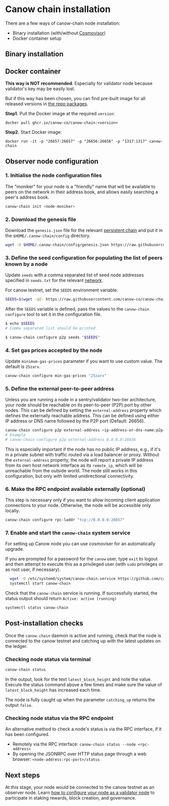 # Canow chain installation

There are a few ways of canow-chain node installation:

* Binary installation (with/without [Cosmovisor](https://docs.cosmos.network/main/tooling/cosmovisor))
* Docker container setup

## Binary installation

## Docker container

**This way is NOT recommended**. Especially for validator node because validator's key may be easily lost. 

But if this way has been chosen, you can find pre-built image for all released versions in [the repo packages](https://github.com/canow-co/canow-chain/pkgs/container/canow-chain). 

**Step1.** Pull the Docker image at the required `version`:

```commandline
docker pull ghcr.io/canow-co/canow-chain:<version>
```

**Step2.** Start Docker image:

```commandline
docker run -it -p "26657:26657" -p "26656:26656" -p "1317:1317" canow-chain
```


## Observer node configuration


### 1. Initialise the node configuration files

The "moniker" for your node is a "friendly" name that will be available to peers on the network in their address book, and allows easily searching a peer's address book.

   ```bash
   canow-chain init <node-moniker>
   ```

### 2. Download the genesis file

   Download the `genesis.json` file for the relevant [persistent chain](https://github.com/canow-co/canow-chain/tree/main/networks/) and put it in the `$HOME/.canow-chain/config` directory.

   ```bash
   wget -O $HOME/.canow-chain/config/genesis.json https://raw.githubusercontent.com/canow-co/canow-chain/main/networks/testnet/genesis.json
   ```

### 3. Define the seed configuration for populating the list of peers known by a node

   Update `seeds` with a comma separated list of seed node addresses specified in `seeds.txt` for the relevant [network](https://github.com/canow-co/canow-chain/tree/main/networks/).

   For canow testnet, set the `SEEDS` environment variable:

   ```bash
   SEEDS=$(wget -qO- https://raw.githubusercontent.com/canow-co/canow-chain/main/networks/testnet/seeds.txt)
   ```

   After the `SEEDS` variable is defined, pass the values to the `canow-chain configure` tool to set it in the configuration file.

   ```bash
   $ echo $SEEDS
   # Comma separated list should be printed
   
   $ canow-chain configure p2p seeds "$SEEDS"
   ```

### 4. Set gas prices accepted by the node

   Update `minimum-gas-prices` parameter if you want to use custom value. The default is `25zarx`.

   ```bash
   canow-chain configure min-gas-prices "25zarx"
   ```

### 5. Define the external peer-to-peer address

   Unless you are running a node in a sentry/validator two-tier architecture, your node should be reachable on its peer-to-peer (P2P) port by other nodes. This can be defined by setting the `external-address` property which defines the externally reachable address. This can be defined using either IP address or DNS name followed by the P2P port (Default: 26656).

   ```bash
   canow-chain configure p2p external-address <ip-address-or-dns-name:p2p-port>
   # Example
   # canow-chain configure p2p external-address 8.8.8.8:26656
   ```

   This is especially important if the node has no public IP address, e.g., if it's in a private subnet with traffic routed via a load balancer or proxy. Without the `external-address` property, the node will report a private IP address from its own host network interface as its `remote_ip`, which will be unreachable from the outside world. The node still works in this configuration, but only with limited unidirectional connectivity.

### 6. Make the RPC endpoint available externally (optional)

This step is necessary only if you want to allow incoming client application connections to your node. Otherwise, the node will be accessible only locally.

```bash
canow-chain configure rpc-laddr "tcp://0.0.0.0:26657"
 ```

### 7. Enable and start the `canow-chain` system service

For setting up Canow node you can use cosmoviser for an automatically upgrade.

If you are prompted for a password for the `canow` user, type `exit` to logout and then attempt to execute this as a privileged user (with `sudo` privileges or as root user, if necessary).

```bash
  wget -O /etc/systemd/system/canow-chain.service https://github.com/canow-co/canow-chain/releases/download/v0.2.1/cosmovisor.service
  systemctl start canow-chain
```

Check that the `canow-chain` service is running. If successfully started, the status output should return `Active: active (running)`

```bash
systemctl status canow-chain
```

## Post-installation checks

Once the `canow-chain` daemon is active and running, check that the node is connected to the canow testnet and catching up with the latest updates on the ledger.

### Checking node status via terminal

```bash
canow-chain status
```

In the output, look for the text `latest_block_height` and note the value. Execute the status command above a few times and make sure the value of `latest_block_height` has increased each time.

The node is fully caught up when the parameter `catching_up` returns the output `false`.

### Checking node status via the RPC endpoint

An alternative method to check a node's status is via the RPC interface, if it has been configured.

* Remotely via the RPC interface: `canow-chain status --node <rpc-address>`
* By opening the JSONRPC over HTTP status page through a web browser: `<node-address:rpc-port>/status`

## Next steps

At this stage, your node would be connected to the canow testnet as an observer node. Learn [how to configure your node as a validator node](validator-creation.md) to participate in staking rewards, block creation, and governance.

